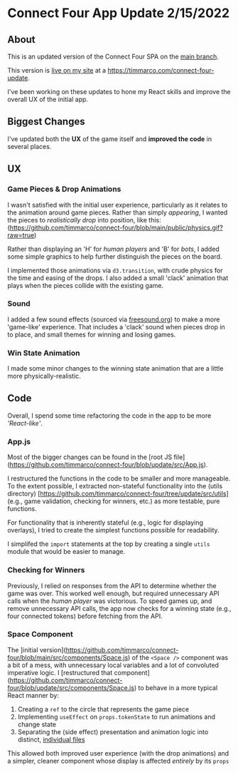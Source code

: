 # Connect Four App Update 2/15/2022

## About
This is an updated version of the Connect Four SPA on the [main branch](https://github.com/timmarco/connect-four).

This version is [live on my site](https://timmarco.com/connect-four-update) at a https://timmarco.com/connect-four-update.

I've been working on these updates to hone my React skills and improve the overall UX of the initial app.

## Biggest Changes

I've updated both the **UX** of the game itself and **improved the code** in several places.

## UX

### Game Pieces & Drop Animations
I wasn't satisfied with the initial user experience, particularly as it relates to the animation around game pieces. Rather than simply *appearing*, I wanted the pieces to *realistically drop* into position, like this:
(https://github.com/timmarco/connect-four/blob/main/public/physics.gif?raw=true)

Rather than displaying an 'H' for *human players* and 'B' for *bots*, I added some simple graphics to help further distinguish the pieces on the board.

I implemented those animations via `d3.transition`, with crude physics for the time and easing of the drops. I also added a small 'clack' animation that plays when the pieces collide with the existing game.

### Sound
I added a few sound effects (sourced via [freesound.org](https://www.freesound.org)) to make a more 'game-like' experience. That includes a 'clack' sound when pieces drop in to place, and small themes for winning and losing games.

### Win State Animation
I made some minor changes to the winning state animation that are a little more physically-realistic.

## Code
Overall, I spend some time refactoring the code in the app to be more *'React-like'*.

### App.js
Most of the bigger changes can be found in the [root JS file] (https://github.com/timmarco/connect-four/blob/update/src/App.js).

I restructured the functions in the code to be smaller and more manageable. To the extent possible, I extracted non-stateful functionality into the (utils directory) [https://github.com/timmarco/connect-four/tree/update/src/utils] (e.g., game validation, checking for winners, etc.) as more testable, pure functions.

For functionality that is inherently stateful (e.g., logic for displaying overlays), I tried to create the simplest functions possible for readability.

I simplifed the `import` statements at the top by creating a single `utils` module that would be easier to manage.

### Checking for Winners
Previously, I relied on responses from the API to determine whether the game was over. This worked well enough, but required unnecessary API calls when the *human player* was victorious. To speed games up, and remove unnecessary API calls, the app now checks for a winning state (e.g., four connected tokens) before fetching from the API.

### Space Component
The ]initial version](https://github.com/timmarco/connect-four/blob/main/src/components/Space.js) of the `<Space />` component was a bit of a mess, with unnecessary local variables and a lot of convoluted imperative logic. I [restructured that component] (https://github.com/timmarco/connect-four/blob/update/src/components/Space.js) to behave in a more typical React manner by:

1. Creating a `ref` to the circle that represents the game piece
2. Implementing `useEffect` on `props.tokenState` to run animations and change state
3. Separating the (side effect) presentation and animation logic into distinct, [individual files](https://github.com/timmarco/connect-four/tree/update/src/components/Space)

This allowed both improved user experience (with the drop animations) and a simpler, cleaner component whose display is affected *entirely* by its `props`
